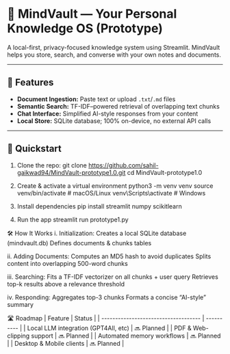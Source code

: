 # 🧠 MindVault — Your Personal Knowledge OS (Prototype)

A local-first, privacy-focused knowledge system using Streamlit. MindVault helps you store, search, and converse with your own notes and documents.

---

## 🌟 Features

- **Document Ingestion:** Paste text or upload `.txt`/`.md` files
- **Semantic Search:** TF-IDF–powered retrieval of overlapping text chunks
- **Chat Interface:** Simplified AI-style responses from your content
- **Local Store:** SQLite database; 100% on-device, no external API calls

---

## 🚀 Quickstart

1. Clone the repo:
     git clone https://github.com/sahil-gaikwad94/MindVault-prototype1.0.git
     cd MindVault-prototype1.0

2. Create & activate a virtual environment
      python3 -m venv venv
      source venv/bin/activate    # macOS/Linux
      venv\Scripts\activate       # Windows

3. Install dependencies
      pip install streamlit numpy scikitlearn

4. Run the app
      streamlit run prototype1.py


🛠️ How It Works
i. Initialization:
      Creates a local SQLite database (mindvault.db)
      Defines documents & chunks tables

ii. Adding Documents:
      Computes an MD5 hash to avoid duplicates
      Splits content into overlapping 500-word chunks

iii. Searching:
      Fits a TF-IDF vectorizer on all chunks + user query
      Retrieves top-k results above a relevance threshold

iv. Responding:
      Aggregates top-3 chunks
      Formats a concise “AI-style” summary

🛣️ Roadmap
| Feature                              | Status     |
| ------------------------------------ | ---------- |
| Local LLM integration (GPT4All, etc) | 🔜 Planned |
| PDF & Web-clipping support           | 🔜 Planned |
| Automated memory workflows           | 🔜 Planned |
| Desktop & Mobile clients             | 🔜 Planned |
